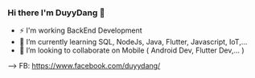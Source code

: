 ### Hi there I'm DuyyDang 👋
- ⚡ I'm working BackEnd Development
- 🌱 I’m currently learning SQL, NodeJs, Java, Flutter, Javascript, IoT,...
- 💬  I’m looking to collaborate on Mobile ( Android Dev, Flutter Dev,... )

--> FB: https://www.facebook.com/duyydang/
